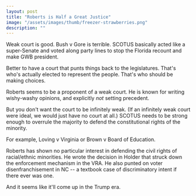 ```yaml
---
layout: post
title: "Roberts is Half a Great Justice"
image: "/assets/images/thumb/freezer-strawberries.png"
description: ""
---
```


Weak court is good. Bush v Gore is terrible. SCOTUS basically acted like a super-Senate and voted along party lines to stop the Florida recount and make GWB president.

Better to have a court that punts things back to the legislatures. That's who's actually elected to represent the people. That's who should be making choices.

Roberts seems to be a proponent of a weak court. He is known for writing wishy-washy opinions, and explicitly *not* setting precedent.

But you don't want the court to be infinitely weak. (If an infinitely weak court were ideal, we would just have no court at all.) SCOTUS needs to be strong enough to overrule the majority to defend the constitutional rights of the minority.

For example, Loving v Virginia or Brown v Board of Education.

Roberts has shown no particular interest in defending the civil rights of racial/ethnic minorities. He wrote the decision in Holder that struck down the enforcement mechanism in the VRA. He also punted on voter disenfranchisement in NC -- a textbook case of discriminatory intent if there ever was one.

And it seems like it'll come up in the Trump era.
